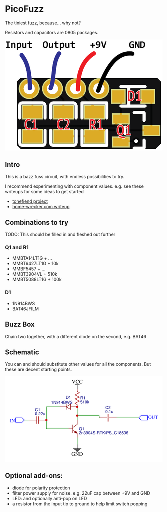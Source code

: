 # PicoFuzz

The tiniest fuzz, because... why not?

Resistors and capacitors are 0805 packages.

![picofuzz wiring](/picofuzz-wiring.png)

## Intro

This is a bazz fuss circuit, with endless possibilities to try. 

I recommend experimenting with component values. e.g. see these writeups for some ideas to get started

* [tonefiend project](https://www.tonefiend.com/wp-content/uploads/DIY-Club-Project-2-v02.pdf)
* [home-wrecker.com writeup](http://home-wrecker.com/bazz.html)

## Combinations to try

TODO: This should be filled in and fleshed out further

### Q1 and R1

* MMBTA14LT1G + ...
* MMBT6427LT1G  + 10k
* MMBF5457 + ...
* MMBT3904VL  + 510k
* MMBT5088LT1G + 100k


### D1

* 1N914BWS
* BAT46JFILM

## Buzz Box

Chain two together, with a different diode on the second, e.g. BAT46

## Schematic

You can and should substitute other values for all the components. But these are decent starting points.

![picofuzz schematic](/picofuzz-schematic.png)

## Optional add-ons:

* diode for polarity protection
* filter power supply for noise. e.g. 22uF cap between +9V and GND
* LED: and optionally anti-pop on LED
* a resistor from the input tip to ground to help limit switch popping
